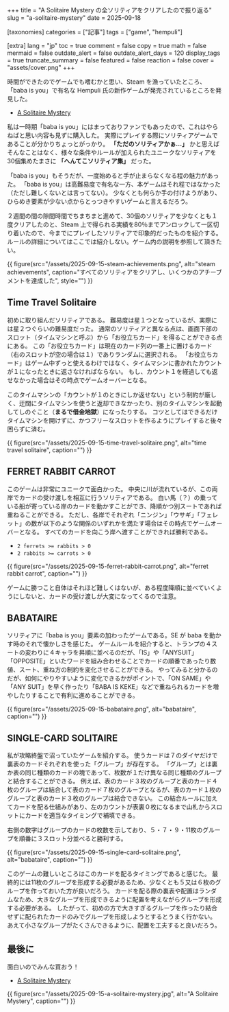 +++
title = "A Solitaire Mystery の全ソリティアをクリアしたので振り返る"
slug = "a-solitaire-mystery"
date = 2025-09-18

[taxonomies]
categories = ["記事"]
tags = ["game", "hempuli"]

[extra]
lang = "jp"
toc = true
comment = false
copy = true
math = false
mermaid = false
outdate_alert = false
outdate_alert_days = 120
display_tags = true
truncate_summary = false
featured = false
reaction = false
cover = "assets/cover.png"
+++

時間ができたのでゲームでも嗜むかと思い、Steam を漁っていたところ、「baba is you」で有名な Hempuli 氏の新作ゲームが発売されているところを発見した。

- [A Solitaire Mystery](https://store.steampowered.com/app/3743220/A_Solitaire_Mystery/)

私は一時期「baba is you」にはまっておりファンでもあったので、これはやらねばと思い内容も見ずに購入した。
実際にプレイする際にソリティアゲームであることが分かりちょっとがっかり。
**「ただのソリティアかぁ...」** かと思えばそんなことはなく、様々な条件やルールが加えられたユニークなソリティアを30個集めたまさに **「へんてこソリティア集」** だった。

「baba is you」もそうだが、一度始めると手が止まらなくなる程の魅力があった。
「baba is you」は高難易度で有名な一方、本ゲームはそれ程ではなかった（ただし難しくないとは言ってない）。
少なくとも何らか手の付けようがあり、ひらめき要素が少ない点からとっつきやすいゲームと言えるだろう。

２週間の間の隙間時間でちまちまと進めて、30個のソリティアを少なくとも１度クリアしたのと、Steam 上で得られる実績を80％までアンロックして一区切り着いたので、今までにプレイしたソリティアで印象的だったものを紹介する。
ルールの詳細についてはここでは紹介しない。ゲーム内の説明を参照して頂きたい。

{{ figure(src="/assets/2025-09-15-steam-achievements.png", alt="steam achievements", caption="すべてのソリティアをクリアし、いくつかのアチーブメントを達成した", style="") }}

## Time Travel Solitaire

初めに取り組んだソリティアである。
難易度は星１つとなっているが、実際には星２つぐらいの難易度だった。
通常のソリティアと異なる点は、画面下部のスロット（タイムマシンと呼ぶ）から「お役立ちカード」を得ることができる点にある。
この「お役立ちカード」は現在のカード列の一番上に置けるカード（右のスロットが空の場合は１）でありランダムに選択される。
「お役立ちカード」はゲーム中ずっと使えるわけではなく、タイムマシンに書かれたカウントが１になったときに返さなければならない。
もし、カウント１を経過しても返せなかった場合はその時点でゲームオーバーとなる。

このタイムマシンの「カウントが１のときにしか返せない」という制約が厳しく、迂闊にタイムマシンを使うと返却できなかったり、別のタイムマシンを起動してしのぐこと（**まるで借金地獄**）になったりする。
コツとしてはできるだけタイムマシンを開けずに、かつフリーなスロットを作るようにプレイすると後々困らずに済む。

{{ figure(src="/assets/2025-09-15-time-travel-solitaire.png", alt="time travel solitaire", caption="") }}

## FERRET RABBIT CARROT

このゲームは非常にユニークで面白かった。
中央に川が流れているが、この両岸でカードの受け渡しを相互に行うソリティアである。
白い馬（？）の乗っている船が寄っている岸のカードを動かすことができ、降順かつ別スートであれば重ねることができる。
ただし、各岸でそれぞれ「ニンジン」「ウサギ」「フェレット」の数が以下のような関係のいずれかを満たす場合はその時点でゲームオーバーとなる。
すべてのカードを向こう岸へ渡すことができれば勝利である。

- `2 ferrets >= rabbits > 0`
- `2 rabbits >= carrots > 0`

{{ figure(src="/assets/2025-09-15-ferret-rabbit-carrot.png", alt="ferret rabbit carrot", caption="") }}

ゲームに勝つこと自体はそれほど難しくはないが、ある程度降順に並べていくようにしないと、カードの受け渡しが大変になってくるので注意。

## BABATAIRE

ソリティアに「baba is you」要素の加わったゲームである。SE が baba を動かす時のそれで懐かしさを感じた。
ゲームルールを紹介すると、トランプの４スートの変わりに４キャラを昇順に並べるのだが、「IS」や「ANYSUIT」「OPPOSITE」といたワードを組み合わせることでカードの順番であったり数値、スート、重ね方の制約を変化させることができる。
やってみると分かるのだが、如何にやりやすいように変化できるかがポイントで、「ON SAME」や「ANY SUIT」を早く作ったり「BABA IS KEKE」などで重ねられるカードを増やしたりすることで有利に進めることができる。

{{ figure(src="/assets/2025-09-15-babataire.png", alt="babataire", caption="") }}

## SINGLE-CARD SOLITAIRE

私が攻略終盤で沼っていたゲームを紹介する。
使うカードは７のダイヤだけで裏表のカードそれぞれを使った「グループ」が存在する。
「グループ」とは裏か表の同じ種類のカードの塊であって、枚数が１だけ異なる同じ種類のグループと結合することができる。
例えば、表のカード３枚のグループと表のカード４枚のグループは結合して表のカード７枚のグループとなるが、表のカード１枚のグループと表のカード３枚のグループは結合できない。
この結合ルールに加えてカードを配る仕組みがあり、左のカウントが表裏０枚になるまで山札からスロットにカードを適当なタイミングで補填できる。

右側の数字はグループのカードの枚数を示しており、５・７・９・11枚のグループを順番に３スロット分並べると勝利する。

{{ figure(src="/assets/2025-09-15-single-card-solitaire.png", alt="babataire", caption="") }}

このゲームの難しいところはこのカードを配るタイミングであると感じた。
最終的には11枚のグループを形成する必要があるため、少なくとも５又は６枚のグループを作っておいた方が良いだろう。
カードを配る際の裏表や配置はランダムなため、大きなグループを形成できるように配置を考えながらグループを形成する必要がある。
したがって、初めの方で大きすぎるグループを作ったり結合せずに配られたカードのみでグループを形成しようとするとうまく行かない。
あえて小さなグループがたくさんできるように、配置を工夫すると良いだろう。

## 最後に

面白いのでみんな買おう！

- [A Solitaire Mystery](https://store.steampowered.com/app/3743220/A_Solitaire_Mystery/)

{{ figure(src="/assets/2025-09-15-a-solitaire-mystery.jpg", alt="A Solitaire Mystery", caption="") }}